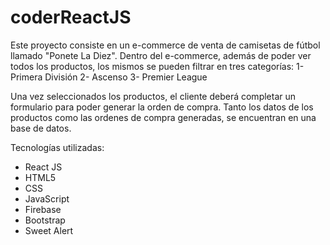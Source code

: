 # coderReactJS

Este proyecto consiste en un e-commerce de venta de camisetas de fútbol llamado "Ponete La Diez".
Dentro del e-commerce, además de poder ver todos los productos, los mismos se pueden filtrar en tres categorías:
1- Primera División
2- Ascenso
3- Premier League

Una vez seleccionados los productos, el cliente deberá completar un formulario para poder generar la orden de compra.
Tanto los datos de los productos como las ordenes de compra generadas, se encuentran en una base de datos.

Tecnologías utilizadas:

-   React JS
-   HTML5
-   CSS
-   JavaScript
-   Firebase
-   Bootstrap
-   Sweet Alert
